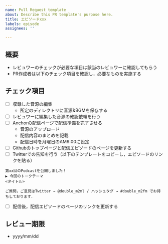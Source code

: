 ```yaml
---
name: Pull Request template
about: Describe this PR template's purpose here.
title: エピソードxxx
labels: episode
assignees: ''

---
```


## 概要
- レビュワーのチェックが必要な項目は該当のレビュワーに確認してもらう
- PR作成者は以下のチェック項目を確認し，必要なものを実施する

## チェック項目
- [ ] 収録した音源の編集
    - 所定のディレクトリに音源&BGMを保存する
- [ ] レビュワーに編集した音源の確認依頼を行う
- [ ] Anchorの配信ページで配信準備を完了させる
    - 音源のアップロード
    - 配信内容のまとめを記載
    - 配信日時を月曜日のAM9:00に設定
- [ ] Githubのトップページと配信エピソードのページを更新する
- [ ] Twitterでの告知を行う（以下のテンプレートをコピーし，エピソードのリンクを貼る）
```
第xx回のPodcastを公開しました！
▶︎ 今回のトークテーマ
<タイトル>

ご質問，ご意見はTwitter → @double_m2ml / ハッシュタグ → #double_m2fm でお待ちしております．
```
- [ ] 配信後，配信エピソードのページのリンクを更新する

## レビュー期限
- yyyy/mm/dd
